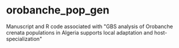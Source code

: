 # orobanche_pop_gen
Manuscript and R code associated with "GBS analysis of Orobanche crenata populations in Algeria supports local adaptation and host-specialization"
